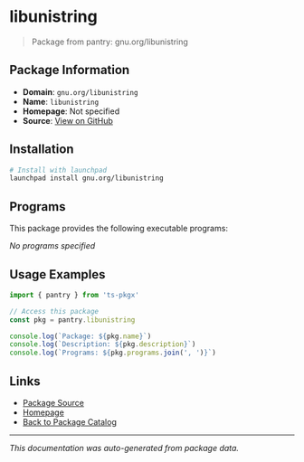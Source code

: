 # libunistring

> Package from pantry: gnu.org/libunistring

## Package Information

- **Domain**: `gnu.org/libunistring`
- **Name**: `libunistring`
- **Homepage**: Not specified
- **Source**: [View on GitHub](https://github.com/pkgxdev/pantry/tree/main/projects/gnu.org/libunistring/package.yml)

## Installation

```bash
# Install with launchpad
launchpad install gnu.org/libunistring
```

## Programs

This package provides the following executable programs:

*No programs specified*

## Usage Examples

```typescript
import { pantry } from 'ts-pkgx'

// Access this package
const pkg = pantry.libunistring

console.log(`Package: ${pkg.name}`)
console.log(`Description: ${pkg.description}`)
console.log(`Programs: ${pkg.programs.join(', ')}`)
```

## Links

- [Package Source](https://github.com/pkgxdev/pantry/tree/main/projects/gnu.org/libunistring/package.yml)
- [Homepage](#)
- [Back to Package Catalog](../../../package-catalog.md)

---

*This documentation was auto-generated from package data.*
